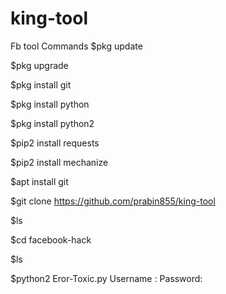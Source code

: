 # king-tool
Fb tool
Commands
$pkg update

$pkg upgrade

$pkg install git

$pkg install python

$pkg install python2

$pip2 install requests

$pip2 install mechanize

$apt install git

$git clone https://github.com/prabin855/king-tool

$ls

$cd facebook-hack

$ls

$python2 Eror-Toxic.py
Username :
Password:
